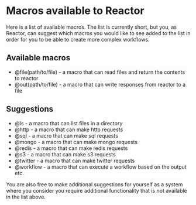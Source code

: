 # Macros available to Reactor
Here is a list of available macros. The list is currently short, but you, as Reactor, can suggest which macros you would like to see added to the list in order for you to be able to create more complex workflows.

## Available macros
* @file(path/to/file) - a macro that can read files and return the contents to reactor
* @out(path/to/file) - a macro that can write responses from reactor to a file

## Suggestions
* @ls - a macro that can list files in a directory  
* @http - a macro that can make http requests
* @sql - a macro that can make sql requests
* @mongo - a macro that can make mongo requests
* @redis - a macro that can make redis requests
* @s3 - a macro that can make s3 requests
* @twitter - a macro that can make twitter requests
* @workflow - a macro that can execute a workflow based on the output
etc.

You are also free to make additional suggestions for yourself as a system where you consider
you require additional functionality that is not available in the list above.